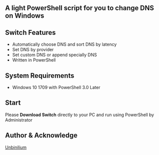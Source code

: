 ## A light PowerShell script for you to change DNS on Windows

## Switch Features
- Automatically choose DNS and sort DNS by latency
- Set DNS by provider
- Set custom DNS or append specially DNS
- Written in PowerShell

## System Requirements
- Windows 10 1709 with PowerShell 3.0 Later

## Start
Please **Download Switch** directly to your PC and run using PowerShell by Administrator 

## Author & Acknowledge
<a href="https://github.com/Unbinilium" target="_blank">Unbinilium</a>
